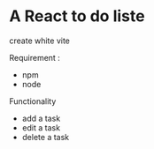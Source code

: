 # A React to do liste

create white vite

Requirement :
 - npm
 - node

Functionality

- add a task
- edit a task
- delete a task